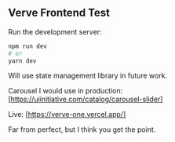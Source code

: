 ## Verve Frontend Test

Run the development server:

```bash
npm run dev
# or
yarn dev
```

Will use state management library in future work.

Carousel I would use in production: [https://uiinitiative.com/catalog/carousel-slider]

Live: [https://verve-one.vercel.app/]

Far from perfect, but I think you get the point.
